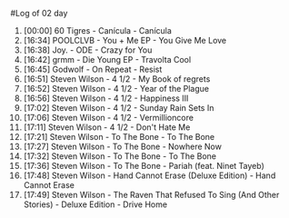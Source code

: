 #Log of 02 day

1. [00:00] 60 Tigres - Canícula - Canícula
1. [16:34] POOLCLVB - You + Me EP - You Give Me Love
1. [16:38] Joy. - ODE - Crazy for You
1. [16:42] grmm - Die Young EP - Travolta Cool
1. [16:45] Godwolf - On Repeat - Resist
1. [16:51] Steven Wilson - 4 1/2 - My Book of regrets
1. [16:52] Steven Wilson - 4 1/2 - Year of the Plague
1. [16:56] Steven Wilson - 4 1/2 - Happiness III
1. [17:02] Steven Wilson - 4 1/2 - Sunday Rain Sets In
1. [17:06] Steven Wilson - 4 1/2 - Vermillioncore
1. [17:11] Steven Wilson - 4 1/2 - Don't Hate Me
1. [17:21] Steven Wilson - To The Bone - To The Bone
1. [17:27] Steven Wilson - To The Bone - Nowhere Now
1. [17:32] Steven Wilson - To The Bone - To The Bone
1. [17:36] Steven Wilson - To The Bone - Pariah (feat. Ninet Tayeb)
1. [17:48] Steven Wilson - Hand Cannot Erase (Deluxe Edition) - Hand Cannot Erase
1. [17:49] Steven Wilson - The Raven That Refused To Sing (And Other Stories) - Deluxe Edition - Drive Home
